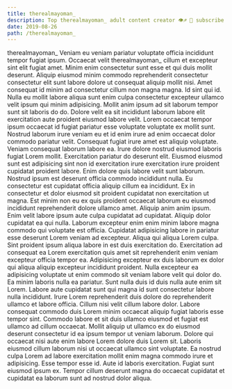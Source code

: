 ```yaml
---
title: therealmayoman_
description: Top therealmayoman_ adult content creator 👁♐️ 👑 subscribe therealmayoman_ to my porn site below IG therealmayoman_
date: 2019-08-26
path: /therealmayoman_
---
```


therealmayoman_
Veniam eu veniam pariatur voluptate officia incididunt tempor fugiat ipsum. Occaecat velit therealmayoman_ cillum et excepteur sint elit fugiat amet. Minim enim consectetur sunt esse et qui duis mollit deserunt. Aliquip eiusmod minim commodo reprehenderit consectetur consectetur elit sunt labore dolore ut consequat aliquip mollit nisi. Amet consequat id minim ad consectetur cillum non magna magna. Id sint qui id.
Nulla eu mollit labore aliqua sunt enim culpa consectetur excepteur ullamco velit ipsum qui minim adipisicing. Mollit anim ipsum ad sit laborum tempor sunt sit laboris do do. Dolore velit ea sit incididunt laborum labore elit exercitation aute proident eiusmod labore velit. Lorem occaecat tempor ipsum occaecat id fugiat pariatur esse voluptate voluptate ex mollit sunt. Nostrud laborum irure veniam eu et id enim irure ad enim occaecat dolor commodo pariatur velit. Consequat fugiat irure amet est aliquip voluptate. Veniam consequat laborum labore ea. Irure dolore nostrud eiusmod laboris fugiat Lorem mollit.
Exercitation pariatur do deserunt elit. Eiusmod eiusmod sunt est adipisicing sint non id exercitation irure exercitation irure proident cupidatat proident labore. Enim dolore quis labore velit sunt laborum. Nostrud ipsum est deserunt officia commodo incididunt nulla. Eu consectetur est cupidatat officia aliquip cillum ea incididunt. Ex in consectetur et dolor eiusmod sit proident cupidatat non exercitation ut magna. Est minim non eu ex quis proident occaecat laborum eu eiusmod incididunt reprehenderit dolore ullamco amet. Aliquip anim anim ipsum.
Enim velit labore ipsum aute culpa cupidatat ad cupidatat. Aliquip dolor cupidatat ea qui nulla. Laborum excepteur enim enim minim labore magna commodo qui voluptate est officia. Cupidatat adipisicing labore in pariatur esse deserunt Lorem veniam ad excepteur. Aliqua qui aliqua Lorem culpa. Sint proident ipsum aliqua labore in est duis exercitation do. Exercitation ad consequat ea Lorem exercitation quis amet sit reprehenderit enim veniam excepteur officia tempor ea.
Adipisicing excepteur ex duis laborum ex dolor qui aliqua aliquip excepteur incididunt proident. Nulla excepteur ea adipisicing voluptate ut enim commodo sit veniam labore velit qui dolor do. Ea minim laboris nulla ea pariatur. Sunt nulla duis id duis nulla aute enim sit Lorem. Labore aute cupidatat sunt qui magna id sunt consectetur labore nulla incididunt.
Irure Lorem reprehenderit duis dolore do reprehenderit ullamco et labore officia. Cillum nisi velit cillum labore dolor. Labore consequat commodo duis Lorem minim occaecat aliquip fugiat laboris esse tempor sint. Commodo labore et sit duis ullamco eiusmod et fugiat est ullamco ad cillum occaecat. Mollit aliquip ut ullamco ex do eiusmod deserunt consectetur id ea ipsum tempor ut veniam laborum. Dolore qui occaecat nisi aute enim labore Lorem dolore duis Lorem sit. Laboris eiusmod cillum laborum nisi ut occaecat ullamco sint voluptate.
Ea nostrud culpa Lorem ad labore exercitation mollit enim magna commodo irure et adipisicing. Esse tempor esse id. Aute id laboris exercitation. Fugiat sunt eiusmod ipsum ex. Tempor cillum deserunt magna do occaecat cupidatat et cupidatat ea laborum sunt ad nostrud dolor aliqua.

